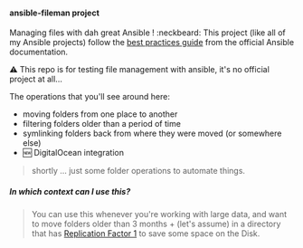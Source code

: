 #### ansible-fileman project
Managing files with dah great Ansible ! :neckbeard:
This project (like all of my Ansible projects) follow the [best practices guide][1]
from the official Ansible documentation.

:warning: This repo is for testing file management with ansible,
it's no official project at all...

The operations that you'll see around here:
- moving folders from one place to another
- filtering folders older than a period of time
- symlinking folders back from where they were moved (or somewhere else)
- :new: DigitalOcean integration

> shortly ... just some folder operations to automate things.

##### In which context can I use this?
> You can use this whenever you're working with large data, and want to move
folders older than 3 months + (let's assume) in a directory that has
[Replication Factor 1][2] to save some space on the Disk.

[1]: https://docs.ansible.com/ansible/playbooks_best_practices.html
[2]: http://docs.splunk.com/Documentation/Splunk/6.4.3/Indexer/Thereplicationfactor
